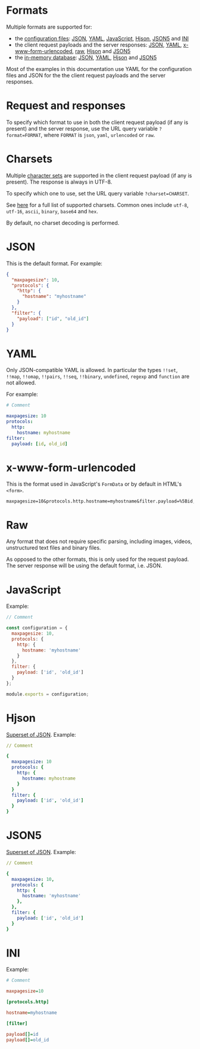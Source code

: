 # Formats

Multiple formats are supported for:
  - the [configuration files](configuration.md): [JSON](#json), [YAML](#yaml),
    [JavaScript](#javascript), [Hjson](#hjson), [JSON5](#json5) and [INI](#ini)
  - the client request payloads and the server responses: [JSON](#json),
    [YAML](#yaml), [x-www-form-urlencoded](#x-www-form-urlencoded),
    [raw](#raw), [Hjson](#hjson) and [JSON5](#json5)
  - the [in-memory database](memory_db.md#options): [JSON](#json),
    [YAML](#yaml), [Hjson](#hjson) and [JSON5](#json5)

Most of the examples in this documentation use YAML for the configuration files
and JSON for the the client request payloads and the server responses.

# Request and responses

To specify which format to use in both the client request payload (if any is
present) and the server response, use the URL query variable `?format=FORMAT`,
where `FORMAT` is `json`, `yaml`, `urlencoded` or `raw`.

# Charsets

Multiple [character sets](terminology.md#charset) are supported in the
client request payload (if any is present). The response is always in UTF-8.

To specify which one to use, set the URL query variable `?charset=CHARSET`.

See [here](https://github.com/ashtuchkin/iconv-lite/wiki/Supported-Encodings)
for a full list of supported charsets. Common ones include `utf-8`, `utf-16`,
`ascii`, `binary`, `base64` and `hex`.

By default, no charset decoding is performed.

# JSON

This is the default format. For example:

```json
{
  "maxpagesize": 10,
  "protocols": {
    "http": {
      "hostname": "myhostname"
    }
  },
  "filter": {
    "payload": ["id", "old_id"]
  }
}
```

# YAML

Only JSON-compatible YAML is allowed. In particular the types `!!set`,
`!!map`, `!!omap`, `!!pairs`, `!!seq`, `!!binary`, `undefined`, `regexp` and
`function` are not allowed.

For example:

```yml
# Comment

maxpagesize: 10
protocols:
  http:
    hostname: myhostname
filter:
  payload: [id, old_id]
```

# x-www-form-urlencoded

This is the format used in JavaScript's `FormData` or by default in HTML's
`<form>`.

```HTTP
maxpagesize=10&protocols.http.hostname=myhostname&filter.payload=%5Bid,old_id%5D
```

# Raw

Any format that does not require specific parsing, including images,
videos, unstructured text files and binary files.

As opposed to the other formats, this is only used for the request payload.
The server response will be using the default format, i.e. JSON.

# JavaScript

Example:

<!-- eslint-disable strict, filenames/match-exported, comma-dangle -->
```js
// Comment

const configuration = {
  maxpagesize: 10,
  protocols: {
    http: {
      hostname: 'myhostname'
    }
  },
  filter: {
    payload: ['id', 'old_id']
  }
};

module.exports = configuration;
```

# Hjson

[Superset of JSON](https://hjson.org/). Example:

```yml
// Comment

{
  maxpagesize: 10
  protocols: {
    http: {
      hostname: myhostname
    }
  }
  filter: {
    payload: ['id', 'old_id']
  }
}
```

# JSON5

[Superset of JSON](http://json5.org/). Example:

```yml
// Comment

{
  maxpagesize: 10,
  protocols: {
    http: {
      hostname: 'myhostname'
    },
  },
  filter: {
    payload: ['id', 'old_id']
  }
}
```

# INI

Example:

```ini
# Comment

maxpagesize=10

[protocols.http]

hostname=myhostname

[filter]

payload[]=id
payload[]=old_id
```
